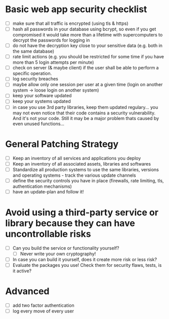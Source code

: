 # Basic web app security checklist

  - [ ] make sure that all traffic is encrypted (using tls & https)
  - [ ] hash all passwords in your database using bcrypt, so even if you get compromised it would take more than a lifetime with supercomputers to decrypt the passwords for logging in
  - [ ] do not have the decryption key close to your sensitive data (e.g. both in the same database)
  - [ ] rate limit actions (e.g. you should be restricted for some time if you have more than 5 login attempts per minute)
  - [ ] check on server (& maybe client) if the user shall be able to perform a specific operation.
  - [ ] log security breaches
  - [ ] maybe allow only one session per user at a given time (login on another system -> loose login on another system)
  - [ ] keep your software updated
  - [ ] keep your systems updated
  - [ ] in case you use 3rd party libraries, keep them updated regulary... you may not even notice that their code contains a security vulnerability. And it's not your code. Still it may be a major problem thats caused by even unused functions...
  
# General Patching Strategy

  - [ ] Keep an inventory of all services and applications you deploy
  - [ ] Keep an inventory of all associated assets, libraries and softwares
  - [ ] Standardize all production systems to use the same libraries, versions and operating systems - track the various update channels
  - [ ] define the security controls you have in place (firewalls, rate limiting, tls, authentication mechanisms)
  - [ ] have an update-plan and follow it! 
  
# Avoid using a third-party service or library because they can have uncontrollable risks

  - [ ] Can you build the service or functionality yourself?
    - [ ] Never write your own cryptography!
  - [ ] In case you can build it yourself, does it create more risk or less risk?
  - [ ] Evaluate the packages you use! Check them for security flaws, tests, is it active?
  
# Advanced

  - [ ] add two factor authentication
  - [ ] log every move of every user
